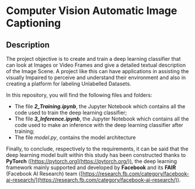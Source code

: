 

# Computer Vision Automatic Image Captioning

## Description

The project objective is to create and train a deep learning classifier that can look at Images or Video Frames and give a detailed textual description of the Image Scene.
A project like this can have applications in assisting the visually Impaired to perceive and understand their environment and also in creating a platform for labeling Unlabelled Datasets.

In this repository, you will find the following files and folders:

-   The file  _**2_Training.ipynb**_, the Jupyter Notebook which contains all the code used to train the deep learning classifier;
-   The file  _**3_Inference.ipynb**_, the Jupyter Notebook which contains all the code used to make an inference with the deep learning classifier after training;
-   The file  _model.py_, contains the model architecture

Finally, to conclude, respectively to the requirements, it can be said that the deep learning model built within this study has been constructed thanks to  **PyTorch**  ([https://pytorch.org](https://pytorch.org/)), the deep learning framework mainly supported and developed by  **Facebook**  and its  **FAIR**  (Facebook AI Research) team ([https://research.fb.com/category/facebook-ai-research/](https://research.fb.com/category/facebook-ai-research/)).

